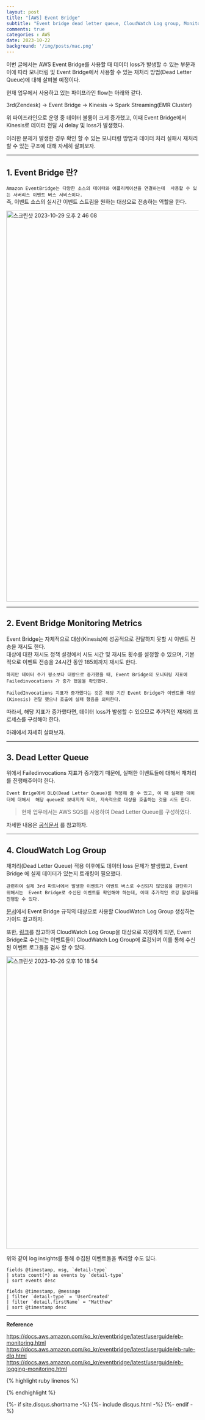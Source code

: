```yaml
---
layout: post
title: "[AWS] Event Bridge"
subtitle: "Event bridge dead letter queue, CloudWatch Log group, Monitoring"
comments: true
categories : AWS
date: 2023-10-22
background: '/img/posts/mac.png'
---
```


이번 글에서는 AWS Event Bridge를 사용할 때 데이터 loss가 발생할 수 있는 
부분과 이에 따라 모니터링 및 Event Bridge에서 사용할 수 있는 
재처리 방법(Dead Letter Queue)에 대해 살펴볼 예정이다.     

현재 업무에서 사용하고 있는 파이프라인 flow는 아래와 같다.    

3rd(Zendesk) -> Event Bridge -> Kinesis -> Spark Streaming(EMR Cluster)   

위 파이프라인으로 운영 중 데이터 볼륨이 크게 증가했고, 이때 Event Bridge에서 
Kinesis로 데이터 전달 시 delay 및 loss가 발생했다.   

이러한 문제가 발생한 경우 확인 할 수 있는 모니터링 방법과 데이터 처리 실패시 재처리 할 수 있는 구조에 대해 
자세히 살펴보자.   


- - - 

## 1. Event Bridge 란?   

`Amazon EventBridge는 다양한 소스의 데이터와 어플리케이션을 연결하는데 
사용할 수 있는 서버리스 이벤트 버스 서비스이다.`      
즉, 이벤트 소스의 실시간 이벤트 스트림을 원하는 대상으로 전송하는 역할을 한다.   

<img width="1022" alt="스크린샷 2023-10-29 오후 2 46 08" src="https://github.com/WonYong-Jang/Pharmacy-Recommendation/assets/26623547/6d6ceb1e-6d20-4e80-b16b-c20c3feaaea7">   


- - - 

## 2. Event Bridge Monitoring Metrics   

Event Bridge는 자체적으로 대상(Kinesis)에 성공적으로 전달하지 못할 시 
이벤트 전송을 재시도 한다.   
대상에 대한 재시도 정책 설정에서 시도 시간 및 재시도 횟수를 설정할 수 있으며, 
    기본적으로 이벤트 전송을 24시간 동안 185회까지 재시도 한다.   

`하지만 데이터 수가 평소보다 대량으로 증가했을 때, Event Bridge의 모니터링 지표에
Failedinvocations 가 증가 했음을 확인했다.`   

`FailedInvocations 지표가 증가했다는 것은 해당 기간 Event Bridge가 이벤트를
대상(Kinesis) 전달 했으나 호출에 실패 했음을 의미한다.`   

따라서, 해당 지표가 증가했다면, 데이터 loss가 발생할 수 있으므로 
추가적인 재처리 프로세스를 구성해야 한다.   

아래에서 자세히 살펴보자.   

- - - 

## 3. Dead Letter Queue   

위에서 Failedinvocations 지표가 증가했기 때문에, 실패한 이벤트들에 대해서 재처리를 진행해주어야 한다.  

`Event Brige에서 DLQ(Dead Letter Queue)를 적용해 줄 수 있고, 이 때 실패한 데이터에 대해서 
해당 queue로 보내지게 되어, 지속적으로 대상을 호출하는 것을 시도 한다.`   

> 현재 업무에서는 AWS SQS를 사용하여 Dead Letter Queue를 구성하였다.   

자세한 내용은 [공식문서](https://docs.aws.amazon.com/ko_kr/eventbridge/latest/userguide/eb-rule-dlq.html) 를 
참고하자.   

- - - 

## 4. CloudWatch Log Group   

재처리(Dead Letter Queue) 적용 이후에도 데이터 loss 문제가 발생했고, Event Bridge 에 실제 데이터가 
있는지 트래킹이 필요했다.   

`관련하여 실제 3rd 파트너에서 발생한 이벤트가 이벤트 버스로 수신되지 않았음을 판단하기 위해서는 
Event Bridge로 수신된 이벤트를 확인해야 하는데, 이때 추가적인 로깅 활성화를 진행할 수 있다.`     

[문서](https://docs.aws.amazon.com/ko_kr/eventbridge/latest/userguide/eb-logging-monitoring.html)에서 Event Bridge 규칙의 대상으로 사용할 CloudWatch Log Group 생성하는 가이드 참고하자.   

또한, [링크](https://www.boyney.io/blog/2021-04-15-debug-eventbridge-events-with-cloudwatch)를 참고하여 
CloudWatch Log Group을 대상으로 지정하게 되면, Event Bridge로 수신되는 이벤트들이 CloudWatch Log Group에 
로깅되며 이를 통해 수신 된 이벤트 로그들을 검사 할 수 있다.      

<img width="765" alt="스크린샷 2023-10-26 오후 10 18 54" src="https://github.com/WonYong-Jang/Pharmacy-Recommendation/assets/26623547/6e781acd-30ec-491a-847f-b4e16c5ff5a0">    

위와 같이 log insights를 통해 수집된 이벤트들을 쿼리할 수도 있다.   

```
fields @timestamp, msg, `detail-type`
| stats count(*) as events by `detail-type`
| sort events desc
```

```
fields @timestamp, @message
| filter `detail-type` = 'UserCreated'
| filter `detail.firstName` = "Matthew"
| sort @timestamp desc
```

- - -   

**Reference**

<https://docs.aws.amazon.com/ko_kr/eventbridge/latest/userguide/eb-monitoring.html>   
<https://docs.aws.amazon.com/ko_kr/eventbridge/latest/userguide/eb-rule-dlq.html>    
<https://docs.aws.amazon.com/ko_kr/eventbridge/latest/userguide/eb-logging-monitoring.html>   

{% highlight ruby linenos %}


{% endhighlight %}


{%- if site.disqus.shortname -%}
    {%- include disqus.html -%}
{%- endif -%}

